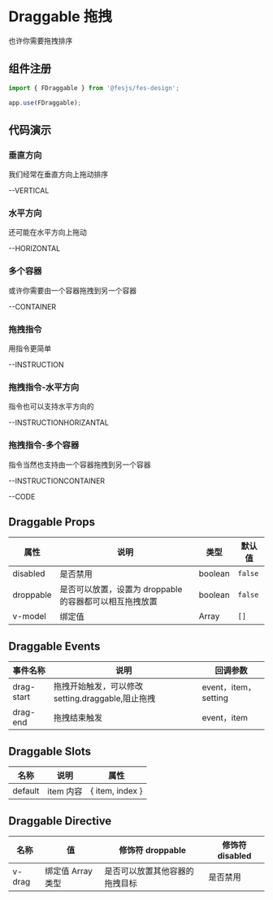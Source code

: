 # Draggable 拖拽

也许你需要拖拽排序

## 组件注册

```js
import { FDraggable } from '@fesjs/fes-design';

app.use(FDraggable);
```

## 代码演示

### 垂直方向

我们经常在垂直方向上拖动排序

--VERTICAL

### 水平方向

还可能在水平方向上拖动

--HORIZONTAL

### 多个容器

或许你需要由一个容器拖拽到另一个容器

--CONTAINER

### 拖拽指令

用指令更简单

--INSTRUCTION

### 拖拽指令-水平方向

指令也可以支持水平方向的

--INSTRUCTIONHORIZANTAL

### 拖拽指令-多个容器

指令当然也支持由一个容器拖拽到另一个容器

--INSTRUCTIONCONTAINER

--CODE

## Draggable Props

| 属性      | 说明                                                    | 类型    | 默认值  |
| --------- | ------------------------------------------------------- | ------- | ------- |
| disabled  | 是否禁用                                                | boolean | `false` |
| droppable | 是否可以放置，设置为 droppable 的容器都可以相互拖拽放置 | boolean | `false` |
| v-model   | 绑定值                                                  | Array   | `[]`    |

## Draggable Events

| 事件名称   | 说明                                              | 回调参数             |
| ---------- | ------------------------------------------------- | -------------------- |
| drag-start | 拖拽开始触发，可以修改 setting.draggable,阻止拖拽 | event，item，setting |
| drag-end   | 拖拽结束触发                                      | event，item          |

## Draggable Slots

| 名称    | 说明      | 属性            |
| ------- | --------- | --------------- |
| default | item 内容 | { item, index } |

## Draggable Directive

| 名称   | 值                | 修饰符 droppable               | 修饰符 disabled |
| ------ | ----------------- | ------------------------------ | --------------- |
| v-drag | 绑定值 Array 类型 | 是否可以放置其他容器的拖拽目标 | 是否禁用        |
